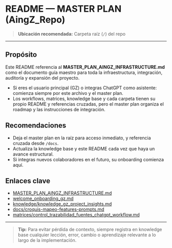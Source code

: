 # README — MASTER PLAN (AingZ_Repo)

> **Ubicación recomendada:** Carpeta raíz (`/`) del repo

---

## Propósito
Este README referencia al **MASTER_PLAN_AINGZ_INFRASTRUCTURE.md** como el documento guía maestro para toda la infraestructura, integración, auditoría y expansión del proyecto.

- Si eres el usuario principal (GZ) o integras ChatGPT como asistente: comienza siempre por este archivo y el master plan.
- Los workflows, matrices, knowledge base y cada carpeta tienen su propio README y referencias cruzadas, pero el master plan organiza el roadmap y las instrucciones de integración.

## Recomendaciones
- Deja el master plan en la raíz para acceso inmediato, y referencia cruzada desde `/docs`.
- Actualiza la knowledge base y este README cada vez que haya un avance estructural.
- Si integras nuevos colaboradores en el futuro, su onboarding comienza aquí.

## Enlaces clave
- [MASTER_PLAN_AINGZ_INFRASTRUCTURE.md](MASTER_PLAN_AINGZ_INFRASTRUCTURE.md)
- [welcome_onboarding_gz.md](welcome_onboarding_gz.md)
- [knowledge/knowledge_gz_project_insights.md](knowledge/knowledge_gz_project_insights.md)
- [docs/croquis-mapeo-features-prompts.md](docs/croquis-mapeo-features-prompts.md)
- [matrices/control_trazabilidad_fuentes_chatgpt_workflow.md](matrices/control_trazabilidad_fuentes_chatgpt_workflow.md)

---

> **Tip:** Para evitar pérdida de contexto, siempre registra en knowledge base cualquier lección, error, cambio o aprendizaje relevante a lo largo de la implementación.

